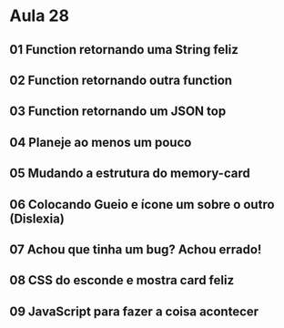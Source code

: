 # Aula 28

## 01 Function retornando uma String feliz

## 02 Function retornando outra function

## 03 Function retornando um JSON top

## 04 Planeje ao menos um pouco

## 05 Mudando a estrutura do memory-card

## 06 Colocando Gueio e ícone um sobre o outro (Dislexia)

## 07 Achou que tinha um bug? Achou errado!

## 08 CSS do esconde e mostra card feliz

## 09 JavaScript para fazer a coisa acontecer
